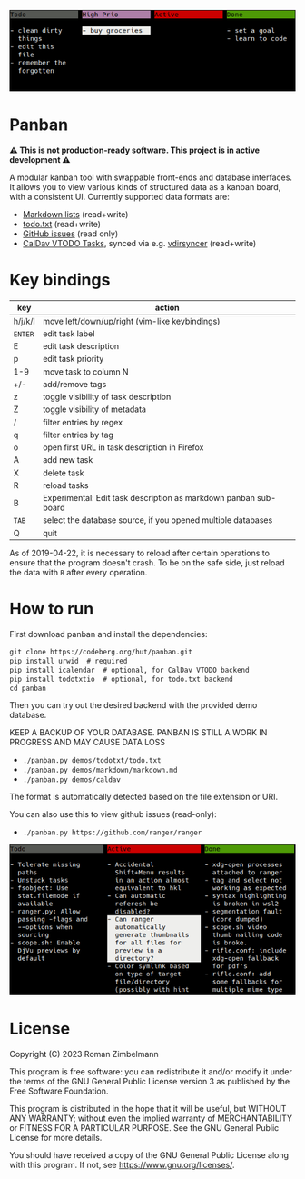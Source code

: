 ![screenshot](demos/markdown/screenshot_markdown.png)

# Panban

**⚠️ This is not production-ready software. This project is in active development ⚠️**

A modular kanban tool with swappable front-ends and database interfaces.  It
allows you to view various kinds of structured data as a kanban board, with a
consistent UI.  Currently supported data formats are:

- [Markdown lists](demos/markdown/README.md) (read+write)
- [todo.txt](demos/todotxt/README.md) (read+write)
- [GitHub issues](demos/github/README.md) (read only)
- [CalDav VTODO Tasks](demos/caldav/README.md), synced via e.g. [vdirsyncer](https://github.com/pimutils/vdirsyncer) (read+write)

# Key bindings

| key        | action                                                           |
|------------|------------------------------------------------------------------|
| h/j/k/l    | move left/down/up/right (vim-like keybindings)                   |
| `ENTER`    | edit task label                                                  |
| E          | edit task description                                            |
| p          | edit task priority                                               |
| 1-9        | move task to column N                                            |
| +/-        | add/remove tags                                                  |
| z          | toggle visibility of task description                            |
| Z          | toggle visibility of metadata                                    |
| /          | filter entries by regex                                          |
| q          | filter entries by tag                                            |
| o          | open first URL in task description in Firefox                    |
| A          | add new task                                                     |
| X          | delete task                                                      |
| R          | reload tasks                                                     |
| B          | Experimental: Edit task description as markdown panban sub-board |
| `TAB`      | select the database source, if you opened multiple databases     |
| Q          | quit                                                             |

As of 2019-04-22, it is necessary to reload after certain operations to ensure
that the program doesn't crash.  To be on the safe side, just reload the data
with `R` after every operation.

# How to run

First download panban and install the dependencies:

```
git clone https://codeberg.org/hut/panban.git
pip install urwid  # required
pip install icalendar  # optional, for CalDav VTODO backend
pip install todotxtio  # optional, for todo.txt backend
cd panban
```

Then you can try out the desired backend with the provided demo database.

KEEP A BACKUP OF YOUR DATABASE. PANBAN IS STILL A WORK IN PROGRESS AND MAY CAUSE DATA LOSS

- `./panban.py demos/todotxt/todo.txt`
- `./panban.py demos/markdown/markdown.md`
- `./panban.py demos/caldav`

The format is automatically detected based on the file extension or URI.

You can also use this to view github issues (read-only):

- `./panban.py https://github.com/ranger/ranger`

![screenshot of github issues](demos/github/screenshot_github.png)

# License

Copyright (C) 2023  Roman Zimbelmann

This program is free software: you can redistribute it and/or modify
it under the terms of the GNU General Public License version 3 as
published by the Free Software Foundation.

This program is distributed in the hope that it will be useful,
but WITHOUT ANY WARRANTY; without even the implied warranty of
MERCHANTABILITY or FITNESS FOR A PARTICULAR PURPOSE.  See the
GNU General Public License for more details.

You should have received a copy of the GNU General Public License
along with this program.  If not, see <https://www.gnu.org/licenses/>.
